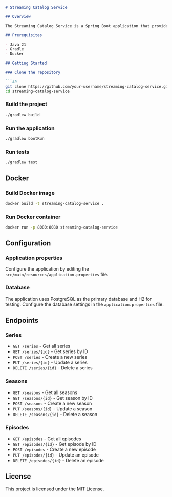 
```markdown
# Streaming Catalog Service

## Overview

The Streaming Catalog Service is a Spring Boot application that provides a catalog of series, seasons, and episodes. It includes features such as caching, circuit breaker, and database interactions.

## Prerequisites

- Java 21
- Gradle
- Docker 

## Getting Started

### Clone the repository

```sh
git clone https://github.com/your-username/streaming-catalog-service.git
cd streaming-catalog-service
```

### Build the project

```sh
./gradlew build
```

### Run the application

```sh
./gradlew bootRun
```

### Run tests

```sh
./gradlew test
```

## Docker

### Build Docker image

```sh
docker build -t streaming-catalog-service .
```

### Run Docker container

```sh
docker run -p 8080:8080 streaming-catalog-service
```

## Configuration

### Application properties

Configure the application by editing the `src/main/resources/application.properties` file.

### Database

The application uses PostgreSQL as the primary database and H2 for testing. Configure the database settings in the `application.properties` file.

## Endpoints

### Series

- `GET /series` - Get all series
- `GET /series/{id}` - Get series by ID
- `POST /series` - Create a new series
- `PUT /series/{id}` - Update a series
- `DELETE /series/{id}` - Delete a series

### Seasons

- `GET /seasons` - Get all seasons
- `GET /seasons/{id}` - Get season by ID
- `POST /seasons` - Create a new season
- `PUT /seasons/{id}` - Update a season
- `DELETE /seasons/{id}` - Delete a season

### Episodes

- `GET /episodes` - Get all episodes
- `GET /episodes/{id}` - Get episode by ID
- `POST /episodes` - Create a new episode
- `PUT /episodes/{id}` - Update an episode
- `DELETE /episodes/{id}` - Delete an episode

## License

This project is licensed under the MIT License.
```

